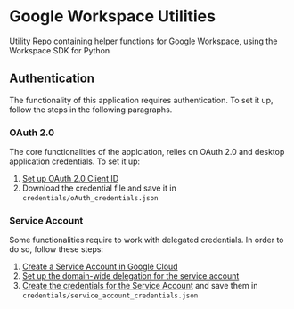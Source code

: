 # Google Workspace Utilities
Utility Repo containing helper functions for Google Workspace, using the Workspace SDK for Python

## Authentication
The functionality of this application requires authentication. To set it up, follow the steps in the following paragraphs.

### OAuth 2.0
The core functionalities of the applciation, relies on OAuth 2.0 and desktop application credentials. To set it up:
1. [Set up OAuth 2.0 Client ID](https://developers.google.com/calendar/api/quickstart/python#authorize_credentials_for_a_desktop_application)
2. Download the credential file and save it in `credentials/oAuth_credentials.json`

### Service Account
Some functionalities require to work with delegated credentials. In order to do so, follow these steps:
1. [Create a Service Account in Google Cloud](https://developers.google.com/workspace/guides/create-credentials#create_a_service_account)
2. [Set up the domain-wide delegation for the service account](https://developers.google.com/workspace/guides/create-credentials#optional_set_up_domain-wide_delegation_for_a_service_account)
3. [Create the credentials for the Service Account](https://developers.google.com/workspace/guides/create-credentials#create_credentials_for_a_service_account) and save them in `credentials/service_account_credentials.json`